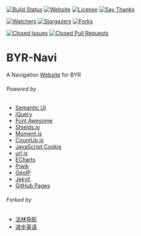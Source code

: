 [![Build Status](https://travis-ci.org/BYR-Navi/BYR-Navi.svg)](https://travis-ci.org/BYR-Navi/BYR-Navi)
[![Website](https://img.shields.io/website-up-down-green-red/http/byr123.irockbunny.com.svg)](http://byr123.irockbunny.com/)
[![License](https://img.shields.io/github/license/BYR-Navi/BYR-Navi.svg)](/LICENSE)
[![Say Thanks](https://img.shields.io/badge/Say-Thanks!-1EAEDB.svg)](https://saythanks.io/to/iROCKBUNNY)

[![Watchers](https://img.shields.io/github/watchers/BYR-Navi/BYR-Navi.svg?style=social&label=Watch)](https://github.com/BYR-Navi/BYR-Navi/watchers)
[![Stargazers](https://img.shields.io/github/stars/BYR-Navi/BYR-Navi.svg?style=social&label=Star)](https://github.com/BYR-Navi/BYR-Navi/stargazers)
[![Forks](https://img.shields.io/github/forks/BYR-Navi/BYR-Navi.svg?style=social&label=Fork)](https://github.com/BYR-Navi/BYR-Navi/network)

[![Closed Issues](https://img.shields.io/github/issues-closed/BYR-Navi/BYR-Navi.svg)](https://github.com/BYR-Navi/BYR-Navi/issues)
[![Closed Pull Requests](https://img.shields.io/github/issues-pr-closed/BYR-Navi/BYR-Navi.svg)](https://github.com/BYR-Navi/BYR-Navi/pulls)

# BYR-Navi
A Navigation [Website](http://byr123.irockbunny.com/) for BYR

###### Powered by
* [Semantic UI](http://semantic-ui.com/)
* [jQuery](http://jquery.com/)
* [Font Awesome](http://fontawesome.io/)
* [Shields.io](http://shields.io/)
* [Moment.js](http://momentjs.com/)
* [CountUp.js](http://inorganik.github.io/countUp.js/)
* [JavaScript Cookie](https://github.com/js-cookie/js-cookie)
* [url.js](https://github.com/websanova/js-url)
* [ECharts](http://echarts.baidu.com/)
* [Piwik](https://piwik.org/)
* [GeoIP](http://www.maxmind.com)
* [Jekyll](http://jekyllrb.com/)
* [GitHub Pages](https://pages.github.com/)

###### Forked by
* [法林导航](http://falin.xyz/)
* [进步英语](http://www.ejinbu.com/)
